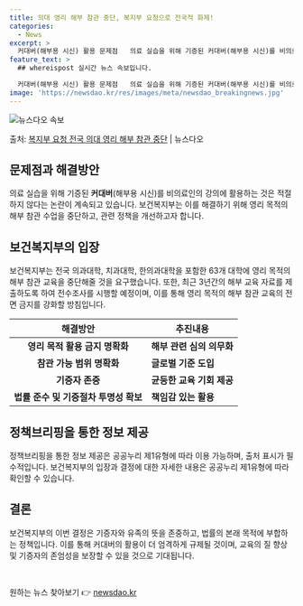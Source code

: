 ```yaml
---
title: 의대 영리 해부 참관 중단, 복지부 요청으로 전국적 화제!
categories:
  - News
excerpt: >
  커대버(해부용 시신) 활용 문제점   의료 실습을 위해 기증된 커대버(해부용 시신)를 비의료인의 강의에 활용…
feature_text: >
  ## whereispost 실시간 뉴스 속보입니다.

  커대버(해부용 시신) 활용 문제점   의료 실습을 위해 기증된 커대버(해부용 시신)를 비의료인의 강의에 활용…
image: 'https://newsdao.kr/res/images/meta/newsdao_breakingnews.jpg'
---
```


![뉴스다오 속보](https://newsdao.kr/res/images/meta/newsdao_breakingnews.jpg)

<p>출처: <a href="https://newsdao.kr/4278" rel="dofollow">복지부 요청 전국 의대 영리 해부 참관 중단</a> | 뉴스다오</p>

<h2 data-ke-size="size26">문제점과 해결방안</h2>
<p data-ke-size="size16">의료 실습을 위해 기증된 <b>커대버</b>(해부용 시신)를 비의료인의 강의에 활용하는 것은 적절하지 않다는 논란이 계속되고 있습니다. 보건복지부는 이를 해결하기 위해 영리 목적의 해부 참관 수업을 중단하고, 관련 정책을 개선하고자 합니다.</p>

<h2 data-ke-size="size26">보건복지부의 입장</h2>
<p data-ke-size="size16">보건복지부는 전국 의과대학, 치과대학, 한의과대학을 포함한 63개 대학에 영리 목적의 해부 참관 교육을 중단해줄 것을 요구했습니다. 또한, 최근 3년간의 해부 교육 자료를 제출하도록 하여 전수조사를 시행할 예정이며, 이를 통해 영리 목적의 해부 참관 교육의 전면 금지를 강화할 방침입니다.</p>

<table>
<thead>
<tr>
<th>해결방안</th>
<th>추진내용</th>
</tr>
</thead>
<tbody>
<tr>
<td style="text-align: center; height: 17px;"><b>영리 목적 활용 금지 명확화</b></td>
<td><b>해부 관련 심의 의무화</b></td>
</tr>
<tr>
<td style="text-align: center; height: 17px;"><b>참관 가능 범위 명확화</b></td>
<td><b>글로벌 기준 도입</b></td>
</tr>
<tr>
<td style="text-align: center; height: 17px;"><b>기증자 존중</b></td>
<td><b>균등한 교육 기회 제공</b></td>
</tr>
<tr>
<td style="text-align: center; height: 17px;"><b>법률 준수 및 기증절차 투명성 확보</b></td>
<td><b>책임감 있는 활용</b></td>
</tr>
</tbody>
</table>

<h2 data-ke-size="size26">정책브리핑을 통한 정보 제공</h2>
<p data-ke-size="size16">정책브리핑을 통한 정보 제공은 공공누리 제1유형에 따라 이용 가능하며, 출처 표시가 필수적입니다. 보건복지부의 입장과 결정에 대한 자세한 내용은 공공누리 제1유형에 따라 확인할 수 있습니다.</p>

<h2 data-ke-size="size26">결론</h2>
<p data-ke-size="size16">보건복지부의 이번 결정은 기증자와 유족의 뜻을 존중하고, 법률의 본래 목적에 부합하는 정책입니다. 이를 통해 커대버의 활용이 더 엄격하게 규제될 것이며, 교육의 질 향상 및 기증자의 존엄성을 보장할 수 있을 것으로 기대됩니다.</p>
<p data-ke-size="size16">&nbsp;</p> 

원하는 뉴스 찾아보기 👉 <a href="https://newsdao.kr" rel="dofollow">newsdao.kr</a>


